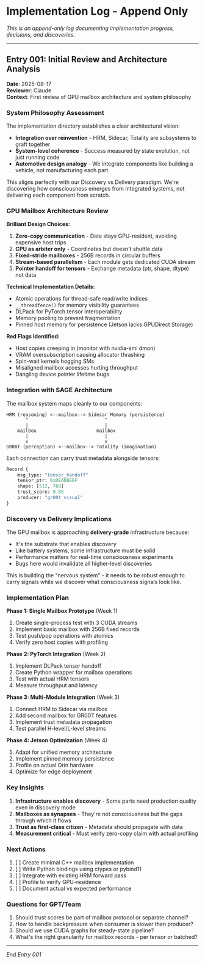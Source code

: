 # Implementation Log - Append Only

*This is an append-only log documenting implementation progress, decisions, and discoveries.*

---

## Entry 001: Initial Review and Architecture Analysis
**Date**: 2025-08-17  
**Reviewer**: Claude  
**Context**: First review of GPU mailbox architecture and system philosophy

### System Philosophy Assessment

The implementation directory establishes a clear architectural vision:
- **Integration over reinvention** - HRM, Sidecar, Totality are subsystems to graft together
- **System-level coherence** - Success measured by state evolution, not just running code
- **Automotive design analogy** - We integrate components like building a vehicle, not manufacturing each part

This aligns perfectly with our Discovery vs Delivery paradigm. We're discovering how consciousness emerges from integrated systems, not delivering each component from scratch.

### GPU Mailbox Architecture Review

**Brilliant Design Choices:**
1. **Zero-copy communication** - Data stays GPU-resident, avoiding expensive host trips
2. **CPU as arbiter only** - Coordinates but doesn't shuttle data
3. **Fixed-stride mailboxes** - 256B records in circular buffers
4. **Stream-based parallelism** - Each module gets dedicated CUDA stream
5. **Pointer handoff for tensors** - Exchange metadata (ptr, shape, dtype) not data

**Technical Implementation Details:**
- Atomic operations for thread-safe read/write indices
- `__threadfence()` for memory visibility guarantees  
- DLPack for PyTorch tensor interoperability
- Memory pooling to prevent fragmentation
- Pinned host memory for persistence (Jetson lacks GPUDirect Storage)

**Red Flags Identified:**
- Host copies creeping in (monitor with nvidia-smi dmon)
- VRAM oversubscription causing allocator thrashing
- Spin-wait kernels hogging SMs
- Misaligned mailbox accesses hurting throughput
- Dangling device pointer lifetime bugs

### Integration with SAGE Architecture

The mailbox system maps cleanly to our components:

```
HRM (reasoning) <--mailbox--> Sidecar Memory (persistence)
       ^                            ^
       |                            |
    mailbox                      mailbox
       |                            |
       v                            v
GR00T (perception) <--mailbox--> Totality (imagination)
```

Each connection can carry trust metadata alongside tensors:
```python
Record {
    msg_type: "tensor_handoff"
    tensor_ptr: 0xDEADBEEF
    shape: [512, 768]
    trust_score: 0.85
    producer: "gr00t_visual"
}
```

### Discovery vs Delivery Implications

The GPU mailbox is approaching **delivery-grade** infrastructure because:
- It's the substrate that enables discovery
- Like battery systems, some infrastructure must be solid
- Performance matters for real-time consciousness experiments
- Bugs here would invalidate all higher-level discoveries

This is building the "nervous system" - it needs to be robust enough to carry signals while we discover what consciousness signals look like.

### Implementation Plan

**Phase 1: Single Mailbox Prototype** (Week 1)
1. Create single-process test with 3 CUDA streams
2. Implement basic mailbox with 256B fixed records
3. Test push/pop operations with atomics
4. Verify zero host copies with profiling

**Phase 2: PyTorch Integration** (Week 2)
1. Implement DLPack tensor handoff
2. Create Python wrapper for mailbox operations
3. Test with actual HRM tensors
4. Measure throughput and latency

**Phase 3: Multi-Module Integration** (Week 3)
1. Connect HRM to Sidecar via mailbox
2. Add second mailbox for GR00T features
3. Implement trust metadata propagation
4. Test parallel H-level/L-level streams

**Phase 4: Jetson Optimization** (Week 4)
1. Adapt for unified memory architecture
2. Implement pinned memory persistence
3. Profile on actual Orin hardware
4. Optimize for edge deployment

### Key Insights

1. **Infrastructure enables discovery** - Some parts need production quality even in discovery mode
2. **Mailboxes as synapses** - They're not consciousness but the gaps through which it flows
3. **Trust as first-class citizen** - Metadata should propagate with data
4. **Measurement critical** - Must verify zero-copy claim with actual profiling

### Next Actions

1. [ ] Create minimal C++ mailbox implementation
2. [ ] Write Python bindings using ctypes or pybind11
3. [ ] Integrate with existing HRM forward pass
4. [ ] Profile to verify GPU-residence
5. [ ] Document actual vs expected performance

### Questions for GPT/Team

1. Should trust scores be part of mailbox protocol or separate channel?
2. How to handle backpressure when consumer is slower than producer?
3. Should we use CUDA graphs for steady-state pipeline?
4. What's the right granularity for mailbox records - per tensor or batched?

---

*End Entry 001*